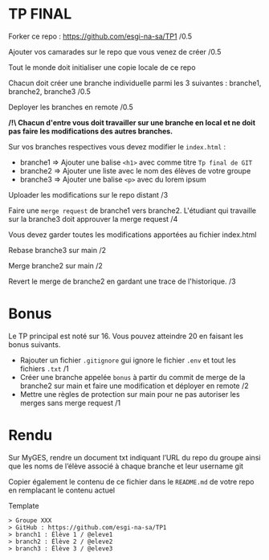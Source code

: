 # TP FINAL

Forker ce repo : https://github.com/esgi-na-sa/TP1 /0.5

Ajouter vos camarades sur le repo que vous venez de créer /0.5

Tout le monde doit initialiser une copie locale de ce repo 

Chacun doit créer une branche individuelle parmi les 3 suivantes : branche1, branche2, branche3 /0.5

Deployer les branches en remote /0.5

**/!\ Chacun d'entre vous doit travailler sur une branche en local et ne doit pas faire les modifications des autres branches.**

Sur vos branches respectives vous devez modifier le `index.html` :
- branche1 => Ajouter une balise `<h1>` avec comme titre `Tp final de GIT`
- branche2 => Ajouter une liste avec le nom des élèves de votre groupe
- branche3 => Ajouter une balise `<p>` avec du lorem ipsum

Uploader les modifications sur le repo distant /3

Faire une `merge request` de branche1 vers branche2. L'étudiant qui travaille sur la branche3 doit approuver la merge request /4

Vous devez garder toutes les modifications apportées au fichier index.html 

Rebase branche3 sur main /2

Merge branche2 sur main /2

Revert le merge de branche2 en gardant une trace de l'historique. /3

# Bonus

Le TP principal est noté sur 16. Vous pouvez atteindre 20 en faisant les bonus suivants.

- Rajouter un fichier `.gitignore` gui ignore le fichier `.env` et tout les fichiers `.txt` /1
- Créer une branche appelée `bonus` à partir du commit de merge de la branche2 sur main et faire une modification et déployer en remote /2
- Mettre une règles de protection sur main pour ne pas autoriser les merges sans merge request /1

# Rendu

Sur MyGES, rendre un document txt indiquant l’URL du repo du groupe ainsi que les noms de l’élève associé à chaque branche et leur username git

Copier également le contenu de ce fichier dans le `README.md` de votre repo en remplacant le contenu actuel 

Template

```
> Groupe XXX
> GitHub : https://github.com/esgi-na-sa/TP1
> branch1 : Élève 1 / @eleve1
> branch2 : Élève 2 / @eleve2
> branch3 : Élève 3 / @eleve3
```
